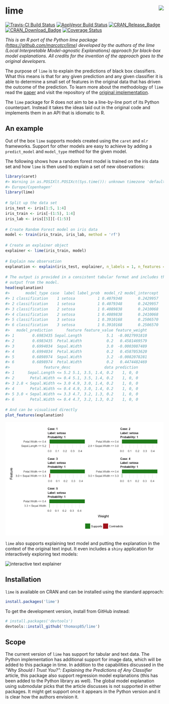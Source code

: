 
<!-- README.md is generated from README.Rmd. Please edit that file -->
lime <img src="man/figures/lime_logo.jpg" align="right" />
==========================================================

[![Travis-CI Build Status](https://travis-ci.org/thomasp85/lime.svg?branch=master)](https://travis-ci.org/thomasp85/lime) [![AppVeyor Build Status](https://ci.appveyor.com/api/projects/status/github/thomasp85/lime?branch=master&svg=true)](https://ci.appveyor.com/project/thomasp85/lime) [![CRAN\_Release\_Badge](http://www.r-pkg.org/badges/version-ago/lime)](https://CRAN.R-project.org/package=lime) [![CRAN\_Download\_Badge](http://cranlogs.r-pkg.org/badges/lime)](https://CRAN.R-project.org/package=lime) [![Coverage Status](https://img.shields.io/codecov/c/github/thomasp85/lime/master.svg)](https://codecov.io/github/thomasp85/lime?branch=master)

*This is an R port of the Python lime package (<https://github.com/marcotcr/lime>) developed by the authors of the lime (Local Interpretable Model-agnostic Explanations) approach for black-box model explanations. All credits for the invention of the approach goes to the original developers.*

The purpose of `lime` is to explain the predictions of black box classifiers. What this means is that for any given prediction and any given classifier it is able to determine a small set of features in the original data that has driven the outcome of the prediction. To learn more about the methodology of `lime` read the [paper](https://arxiv.org/abs/1602.04938) and visit the repository of the [original implementation](https://github.com/marcotcr/lime).

The `lime` package for R does not aim to be a line-by-line port of its Python counterpart. Instead it takes the ideas laid out in the original code and implements them in an API that is idiomatic to R.

An example
----------

Out of the box `lime` supports models created using the `caret` and `mlr` frameworks. Support for other models are easy to achieve by adding a `predict_model` and `model_type` method for the given model.

The following shows how a random forest model is trained on the iris data set and how `lime` is then used to explain a set of new observations:

``` r
library(caret)
#> Warning in as.POSIXlt.POSIXct(Sys.time()): unknown timezone 'default/
#> Europe/Copenhagen'
library(lime)

# Split up the data set
iris_test <- iris[1:5, 1:4]
iris_train <- iris[-(1:5), 1:4]
iris_lab <- iris[[5]][-(1:5)]

# Create Random Forest model on iris data
model <- train(iris_train, iris_lab, method = 'rf')

# Create an explainer object
explainer <- lime(iris_train, model)

# Explain new observation
explanation <- explain(iris_test, explainer, n_labels = 1, n_features = 2)

# The output is provided in a consistent tabular format and includes the
# output from the model.
head(explanation)
#>       model_type case  label label_prob  model_r2 model_intercept
#> 1 classification    1 setosa          1 0.4079348       0.2429957
#> 2 classification    1 setosa          1 0.4079348       0.2429957
#> 3 classification    2 setosa          1 0.4089838       0.2410068
#> 4 classification    2 setosa          1 0.4089838       0.2410068
#> 5 classification    3 setosa          1 0.3910168       0.2506570
#> 6 classification    3 setosa          1 0.3910168       0.2506570
#>   model_prediction      feature feature_value feature_weight
#> 1        0.6983435 Sepal.Length           5.1  -0.0027991810
#> 2        0.6983435  Petal.Width           0.2   0.4581469579
#> 3        0.6994034  Sepal.Width           3.0  -0.0003087489
#> 4        0.6994034  Petal.Width           0.2   0.4587053620
#> 5        0.6898974  Sepal.Width           3.2  -0.0082078281
#> 6        0.6898974  Petal.Width           0.2   0.4474482469
#>               feature_desc               data prediction
#> 1      Sepal.Length <= 5.2 5.1, 3.5, 1.4, 0.2    1, 0, 0
#> 2       Petal.Width <= 0.4 5.1, 3.5, 1.4, 0.2    1, 0, 0
#> 3 2.8 < Sepal.Width <= 3.0 4.9, 3.0, 1.4, 0.2    1, 0, 0
#> 4       Petal.Width <= 0.4 4.9, 3.0, 1.4, 0.2    1, 0, 0
#> 5 3.0 < Sepal.Width <= 3.3 4.7, 3.2, 1.3, 0.2    1, 0, 0
#> 6       Petal.Width <= 0.4 4.7, 3.2, 1.3, 0.2    1, 0, 0

# And can be visualised directly
plot_features(explanation)
```

![](man/figures/README-unnamed-chunk-2-1.png)

`lime` also supports explaining text model and putting the explanation in the context of the original text input. It even includes a `shiny` application for interactively exploring text models:

![interactive text explainer](man/figures/shine_text_explanations.gif)

Installation
------------

`lime` is available on CRAN and can be installed using the standard approach:

``` r
install.packages('lime')
```

To get the development version, install from GitHub instead:

``` r
# install.packages('devtools')
devtools::install_github('thomasp85/lime')
```

Scope
-----

The current version of `lime` has support for tabular and text data. The Python implementation has additional support for image data, which will be added to this package in time. In addition to the capabilities discussed in the *"Why Should I Trust You?": Explaining the Predictions of Any Classifier* article, this package also support regression model explanations (this has been added to the Python library as well). The global model explanation using submodular picks that the article discusses is not supported in either packages. It might get support once it appears in the Python version and it is clear how the authors envision it.
